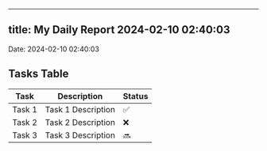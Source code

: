 
---
title: My Daily Report 2024-02-10 02:40:03
---

Date: 2024-02-10 02:40:03

## Tasks Table

| Task | Description | Status |
|------|-------------|--------|
| Task 1 | Task 1 Description | ✅ |
| Task 2 | Task 2 Description | ❌ |
| Task 3 | Task 3 Description | 🔜 |
